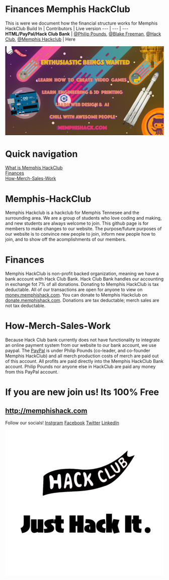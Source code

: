 # Finances Memphis HackClub
This is were we document how the financial structure works for Memphis HackClub
Build In | Contributors | Live version
--- | --- | ---
**HTML/PayPal/Hack Club Bank** | [@Philip Pounds](https://github.com/philip-hub), [@Blake Freeman](https://github.com/MaybeDuck), [@Hack Club](https://github.com/hackclub/hackclub), [@Memphis Hackclub](https://github.com/Memphis-Hackclub) | Here

![alt text](https://raw.githubusercontent.com/philip-hub/memphishackclubwebsite/main/images/enthusiasticbeingswanted.png)

# Quick navigation
[What is Memphis HackClub](#Memphis-Hackclub)  
[Finances](#Finances)  
[How-Merch-Sales-Work](#How-Merch-Sales-Work)  
 


# Memphis-HackClub

Memphis Hackclub is a hackclub for Memphis Tennesee and the surrounding area. We are a group of students who love coding and making, and new students are always welcome to join. This github page is for members to make changes to our website. The purpose/future purposes of our website is to convince new people to join, inform new people how to join, and to show off the acomplishments of our members.

# Finances
Memphis HackClub is non-profit backed organization, meaning we have a bank account with Hack Club Bank. Hack Club Bank handles our accounting in exchange fot 7% of all donations. Donating to Memphis HackClub is tax deductable. All of our transactions are open for anyone to view on [money.memphishack.com](https://money.memphishack.com). You can donate to Memphis Hackclub on [donate.memphishack.com](https://donate.memphishack.com). Donations are tax deductable; merch sales are not tax deductable.

# How-Merch-Sales-Work
Because Hack Club bank currently does not have functionality to integrate an online payment system from our website to our bank account, we use paypal. The [PayPal](https://www.paypal.com/paypalme/memphishackclub) is under Philip Pounds (co-leader, and co-founder Memphis HackClub) and all merch production costs of merch are paid out of this account. All profits are paid directly into the Memphis HackClub Bank account. Philip Pounds nor anyone else in HackClub are paid any money from this PayPal account.

# If you are new join us! Its 100% Free
http://memphishack.com
---
Follow our socials!
[Instgram](https://www.instagram.com/memphishackclub/)
[Facebook](https://www.facebook.com/groups/656997425191729)
[Twitter](https://twitter.com/MHackclub)
[LinkedIn](https://www.linkedin.com/company/memphis-hack-club/?viewAsMember=true)

![alt text](https://raw.githubusercontent.com/philip-hub/memphishackclubwebsite/main/images/justhackit.png)

